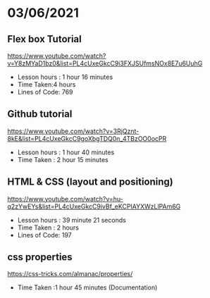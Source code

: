 # 03/06/2021

## Flex box Tutorial


https://www.youtube.com/watch?v=Y8zMYaD1bz0&list=PL4cUxeGkcC9i3FXJSUfmsNOx8E7u6UuhG  

- Lesson hours : 1 hour 16 minutes
- Time Taken:4 hours
- Lines of Code: 769

## Github tutorial

https://www.youtube.com/watch?v=3RjQznt-8kE&list=PL4cUxeGkcC9goXbgTDQ0n_4TBzOO0ocPR

- Lesson hours : 1 hour 40 minutes
- Time Taken : 2 hour 15 minutes

## HTML & CSS (layout and positioning)

https://www.youtube.com/watch?v=hu-q2zYwEYs&list=PL4cUxeGkcC9ivBf_eKCPIAYXWzLlPAm6G

- Lesson hours : 39 minute 21 seconds
- Time Taken : 2 hours
- Lines of Code: 197

## css properties
https://css-tricks.com/almanac/properties/
- Time Taken :1 hour 45 minutes (Documentation)



